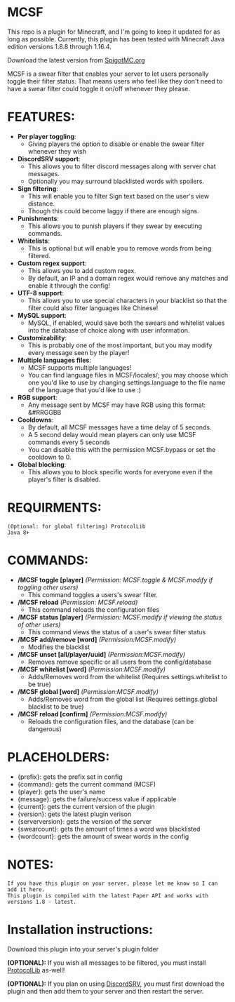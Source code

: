 # MCSF

This repo is a plugin for Minecraft, and I'm going to keep it updated for as long as possible. Currently, this plugin has been tested with Minecraft Java edition versions 1.8.8 through 1.16.4.

Download the latest version from [SpigotMC.org](https://www.spigotmc.org/resources/54115/)

MCSF is a swear filter that enables your server to let users personally toggle their filter status. That means users who feel like they don't need to have a swear filter could toggle it on/off whenever they please.
# FEATURES:
* **Per player toggling**:
  * Giving players the option to disable or enable the swear filter whenever they wish
* **DiscordSRV support**: 
  * This allows you to filter discord messages along with server chat messages. 
  * Optionally you may surround blacklisted words with spoilers.
* **Sign filtering**: 
  * This will enable you to filter Sign text based on the user's view distance.
  * Though this could become laggy if there are enough signs.
* **Punishments**: 
  * This allows you to punish players if they swear by executing commands.
* **Whitelists**: 
  * This is optional but will enable you to remove words from being filtered.
* **Custom regex support**: 
  * This allows you to add custom regex. 
  * By default, an IP and a domain regex would remove any matches and enable it through the config!
* **UTF-8 support**: 
  * This allows you to use special characters in your blacklist so that the filter could also filter languages like Chinese!
* **MySQL support**: 
  * MySQL, if enabled, would save both the swears and whitelist values into the database of choice along with user information.
* **Customizability**: 
  * This is probably one of the most important, but you may modify every message seen by the player!
* **Multiple languages files**: 
  * MCSF supports multiple languages! 
  * You can find language files in MCSF/locales/; you may choose which one you'd like to use by changing settings.language to the file name of the language that you'd like to use :)
* **RGB support**: 
  * Any message sent by MCSF may have RGB using this format: &#RRGGBB
* **Cooldowns**: 
  * By default, all MCSF messages have a time delay of 5 seconds.
  * A 5 second delay would mean players can only use MCSF commands every 5 seconds
  * You can disable this with the permission MCSF.bypass or set the cooldown to 0.
* **Global blocking**: 
  * This allows you to block specific words for everyone even if the player's filter is disabled.

# REQUIRMENTS:

    (Optional: for global filtering) ProtocolLib
    Java 8+
# COMMANDS:

* **/MCSF toggle [player]** *(Permission: MCSF.toggle & MCSF.modify if toggling other users)* 
  * This command toggles a users's swear filter.
* **/MCSF reload** *(Permission: MCSF.reload)* 
  * This command reloads the configuration files
* **/MCSF status [player]** *(Permission: MCSF.modify if viewing the status of other users)* 
  * This command views the status of a user's swear filter status
* **/MCSF add/remove [word]** *(Permission:MCSF.modify)* 
  * Modifies the blacklist
* **/MCSF unset [all/player/uuid]** *(Permission:MCSF.modify)* 
  * Removes remove specific or all users from the config/database
* **/MCSF whitelist [word]** *(Permission:MCSF.modify)* 
  * Adds/Removes word from the whitelist (Requires settings.whitelist to be true)
* **/MCSF global [word]** *(Permission:MCSF.modify)* 
  * Adds/Removes word from the global list (Requires settings.global blacklist to be true)
* **/MCSF reload [confirm]** *(Permission:MCSF.modify)* 
  * Reloads the configuration files, and the database (can be dangerous)

# PLACEHOLDERS:

* {prefix}: gets the prefix set in config
* {command}: gets the current command (MCSF)
* {player}: gets the user's name 
* {message}: gets the failure/success value if applicable
* {current}: gets the current version of the plugin
* {version}: gets the latest plugin verison
* {serverversion}: gets the version of the server
* {swearcount}: gets the amount of times a word was blacklisted
* {wordcount}: gets the amount of swear words in the config

# NOTES:

    If you have this plugin on your server, please let me know so I can add it here.
    This plugin is compiled with the latest Paper API and works with versions 1.8 - latest.

# Installation instructions:

Download this plugin into your server's plugin folder

**(OPTIONAL):** If you wish all messages to be filtered, you must install [ProtocolLib](https://www.spigotmc.org/resources/1997/) as-well!

**(OPTIONAL):** If you plan on using [DiscordSRV](https://www.spigotmc.org/resources/18494/), you must first download the plugin and then add them to your server and then restart the server.
